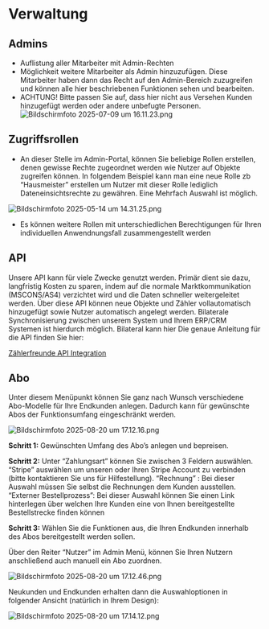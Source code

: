 
# Verwaltung

## Admins

-   Auflistung aller Mitarbeiter mit Admin-Rechten
-   Möglichkeit weitere Mitarbeiter als Admin hinzuzufügen. Diese Mitarbeiter haben dann das Recht auf den Admin-Bereich zuzugreifen und können alle hier beschriebenen Funktionen sehen und bearbeiten.
-   ACHTUNG! Bitte passen Sie auf, dass hier nicht aus Versehen Kunden hinzugefügt werden oder andere unbefugte Personen.
    ![Bildschirmfoto 2025-07-09 um 16.11.23.png](/img/user-guides/admin/Bildschirmfoto_2025-07-09_um_16.11.23.png)

## Zugriffsrollen

-   An dieser Stelle im Admin-Portal, können Sie beliebige Rollen erstellen, denen gewisse Rechte zugeordnet werden wie Nutzer auf Objekte zugreifen können. In folgendem Beispiel kann man eine neue Rolle zb “Hausmeister” erstellen um Nutzer mit dieser Rolle lediglich Dateneinsichtsrechte zu gewähren. Eine Mehrfach Auswahl ist möglich.

![Bildschirmfoto 2025-05-14 um 14.31.25.png](/img/user-guides/admin/Bildschirmfoto_2025-05-14_um_14.31.25.png)

-   Es können weitere Rollen mit unterschiedlichen Berechtigungen für Ihren individuellen Anwendnungsfall zusammengestellt werden

## API

Unsere API kann für viele Zwecke genutzt werden. Primär dient sie dazu, langfristig Kosten zu sparen, indem auf die normale Marktkommunikation (MSCONS/AS4) verzichtet wird und die Daten schneller weitergeleitet werden. Über diese API können neue Objekte und Zähler vollautomatisch hinzugefügt sowie Nutzer automatisch angelegt werden. Bilaterale Synchronisierung zwischen unserem System und Ihrem ERP/CRM Systemen ist hierdurch möglich. Bilateral kann hier Die genaue Anleitung für die API finden Sie hier:

[Zählerfreunde API Integration](../../integrations/api-integration.md)

## Abo

Unter diesem Menüpunkt können Sie ganz nach Wunsch verschiedene Abo-Modelle für Ihre Endkunden anlegen. Dadurch kann für gewünschte Abos der Funktionsumfang eingeschränkt werden.

![Bildschirmfoto 2025-08-20 um 17.12.16.png](/img/user-guides/admin/Bildschirmfoto_2025-08-20_um_17.12.16.png)

**Schritt 1:** Gewünschten Umfang des Abo’s anlegen und bepreisen.

**Schritt 2:** Unter “Zahlungsart” können Sie zwischen 3 Feldern auswählen. “Stripe” auswählen um unseren oder Ihren Stripe Account zu verbinden (bitte kontaktieren Sie uns für Hilfestellung). “Rechnung” : Bei dieser Auswahl müssen Sie selbst die Rechnungen dem Kunden ausstellen. “Externer Bestellprozess”: Bei dieser Auswahl können Sie einen Link hinterlegen über welchen Ihre Kunden eine von Ihnen bereitgestellte Bestellstrecke finden können

**Schritt 3:** Wählen Sie die Funktionen aus, die Ihren Endkunden innerhalb des Abos bereitgestellt werden sollen.

Über den Reiter “Nutzer” im Admin Menü, können Sie Ihren Nutzern anschließend auch manuell ein Abo zuordnen.

![Bildschirmfoto 2025-08-20 um 17.12.46.png](/img/user-guides/admin/Bildschirmfoto_2025-08-20_um_17.12.46.png)

Neukunden und Endkunden erhalten dann die Auswahloptionen in folgender Ansicht (natürlich in Ihrem Design):

![Bildschirmfoto 2025-08-20 um 17.14.12.png](/img/user-guides/admin/Bildschirmfoto_2025-08-20_um_17.14.12.png)